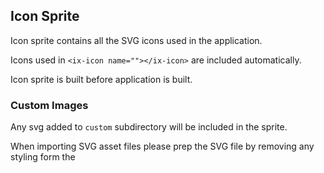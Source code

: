 ## Icon Sprite

Icon sprite contains all the SVG icons used in the application.

Icons used in `<ix-icon name=""></ix-icon>` are included automatically.

Icon sprite is built before application is built.

### Custom Images

Any svg added to `custom` subdirectory will be included in the sprite.

When importing SVG asset files please prep the SVG file by removing any styling form the <style> tag or inline style attribute as it conflicts with our application CSS.